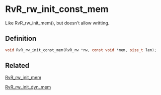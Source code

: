 # RvR_rw_init_const_mem

Like RvR_rw_init_mem(), but doesn't allow writting.

## Definition

```c
void RvR_rw_init_const_mem(RvR_rw *rw, const void *mem, size_t len);
```

## Related

[RvR_rw_init_mem](/rvr/rvr/rw_init_mem)

[RvR_rw_init_dyn_mem](/rvr/rvr/rw_init_dyn_mem)
